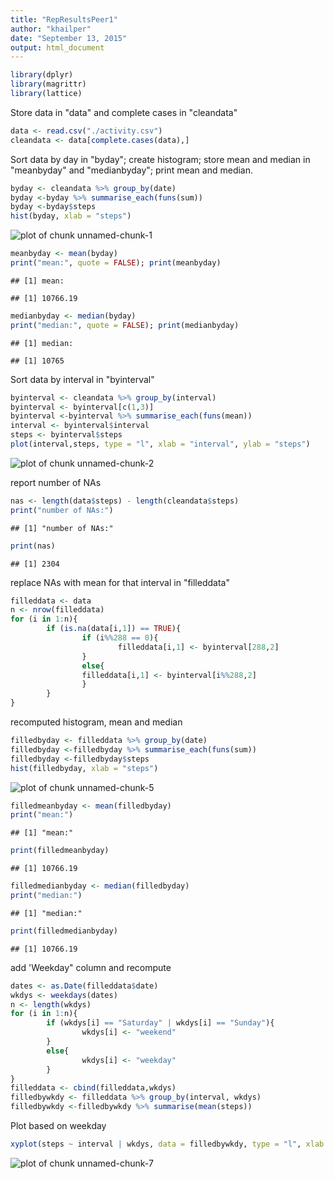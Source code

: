 ```yaml
---
title: "RepResultsPeer1"
author: "khailper"
date: "September 13, 2015"
output: html_document
---
```



```r
library(dplyr)
library(magrittr)
library(lattice)
```

Store data in "data" and complete cases in "cleandata"

```r
data <- read.csv("./activity.csv")
cleandata <- data[complete.cases(data),]
```

Sort data by day in "byday"; create histogram; store mean and median in "meanbyday" and "medianbyday"; print mean and median.

```r
byday <- cleandata %>% group_by(date)
byday <-byday %>% summarise_each(funs(sum))
byday <-byday$steps
hist(byday, xlab = "steps")
```

![plot of chunk unnamed-chunk-1](figure/unnamed-chunk-1-1.png) 

```r
meanbyday <- mean(byday)
print("mean:", quote = FALSE); print(meanbyday)
```

```
## [1] mean:
```

```
## [1] 10766.19
```

```r
medianbyday <- median(byday)
print("median:", quote = FALSE); print(medianbyday)
```

```
## [1] median:
```

```
## [1] 10765
```
Sort data by interval in "byinterval"

```r
byinterval <- cleandata %>% group_by(interval)
byinterval <- byinterval[c(1,3)]
byinterval <-byinterval %>% summarise_each(funs(mean))
interval <- byinterval$interval
steps <- byinterval$steps
plot(interval,steps, type = "l", xlab = "interval", ylab = "steps")
```

![plot of chunk unnamed-chunk-2](figure/unnamed-chunk-2-1.png) 

report number of NAs

```r
nas <- length(data$steps) - length(cleandata$steps)
print("number of NAs:")
```

```
## [1] "number of NAs:"
```

```r
print(nas)
```

```
## [1] 2304
```

replace NAs with mean for that interval in "filleddata"

```r
filleddata <- data
n <- nrow(filleddata)
for (i in 1:n){
        if (is.na(data[i,1]) == TRUE){
                if (i%%288 == 0){
                        filleddata[i,1] <- byinterval[288,2] 
                }
                else{
                filleddata[i,1] <- byinterval[i%%288,2]
                }
        }
}
```

recomputed histogram, mean and median

```r
filledbyday <- filleddata %>% group_by(date)
filledbyday <-filledbyday %>% summarise_each(funs(sum))
filledbyday <-filledbyday$steps
hist(filledbyday, xlab = "steps")
```

![plot of chunk unnamed-chunk-5](figure/unnamed-chunk-5-1.png) 

```r
filledmeanbyday <- mean(filledbyday)
print("mean:")
```

```
## [1] "mean:"
```

```r
print(filledmeanbyday)
```

```
## [1] 10766.19
```

```r
filledmedianbyday <- median(filledbyday)
print("median:")
```

```
## [1] "median:"
```

```r
print(filledmedianbyday)
```

```
## [1] 10766.19
```

add 'Weekday" column and recompute

```r
dates <- as.Date(filleddata$date)
wkdys <- weekdays(dates)
n <- length(wkdys)
for (i in 1:n){
        if (wkdys[i] == "Saturday" | wkdys[i] == "Sunday"){
                wkdys[i] <- "weekend"
        }
        else{
                wkdys[i] <- "weekday"
        }
}
filleddata <- cbind(filleddata,wkdys)
filledbywkdy <- filleddata %>% group_by(interval, wkdys)
filledbywkdy <-filledbywkdy %>% summarise(mean(steps))
```

Plot based on weekday

```r
xyplot(steps ~ interval | wkdys, data = filledbywkdy, type = "l", xlab = "interval", ylab = "steps")
```

![plot of chunk unnamed-chunk-7](figure/unnamed-chunk-7-1.png) 
